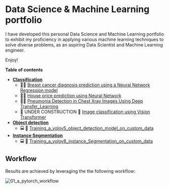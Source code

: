 # Data Science & Machine Learning portfolio
I have developed this personal Data Science and Machine Learning portfolio to exhibit my proficiency in applying various machine learning techniques to solve diverse problems, as an aspiring Data Scientist and Machine Learning engineer. <!--I have a backgorund in the mechanical engineering field which sometimes can be seen from the nature of the problems in this portfolio.  This is commented out. -->

Enjoy!

**Table of contents**
- [**Classification**](/projects/classification)
  - :pill::syringe: [Breast cancer diagnosis prediction using a Neural Network Regression model](/projects/classification/Binary_classifcation_for_breast_cancer_diagnosis.ipynb)
  - :house_with_garden::house_with_garden: [House price prediction using Neural Network](/projects/classification/House_price_prediction_on_the_California_Housing_dataset.ipynb) 
  - :pill::syringe: [Pneumonia Detection in Chest Xray Images Using Deep Transfer_Learning](/projects/classification/Efficient_Pneumonia_Detection_in_Chest_Xray_Images_Using_Deep_Transfer_Learning/)
  - :construction: UNDER CONSTRUCTION :construction: [Image classification using Vision Transformer](placeholder) 
- [**Object detection**](/projects/object_detection)
  - :oncoming_bus: :car: [Training_a_yolov5_object_detection_model_on_custom_data](/projects/object_detection/Training_a_yolov5_object_detection_model_on_custom_data.ipynb)
- [**Instance Segmentation**](/projects/instance_segmentation/)
  - :oncoming_bus: :car: [Training_a_yolov8_instance_Segmentation_on_custom_data](/projects/instance_segmentation/Training_a_yolov8_instance_Segmentation_on_custom_data.ipynb)

## Workflow
Results are achieved by leveraging the the following workflow:

![01_a_pytorch_workflow](https://user-images.githubusercontent.com/75247240/211261407-5afcb13c-43ef-4aeb-9fcc-080053c3ad39.png)


